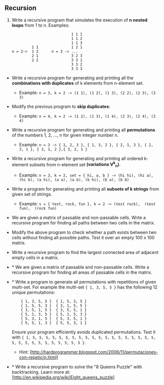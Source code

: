 ## Recursion

1. Write a recursive program that simulates the execution of **n nested loops** from 1 to n. Examples:

    ```
                               1 1 1
                               1 1 2
                               1 1 3
             1 1               1 2 1
    n = 2->  1 2      n = 3 -> ...
             2 1               3 2 3
             2 2               3 3 1
                               3 3 2
                               3 3 3
    ```
* Write a recursive program for generating and printing all the **combinations with duplicates** of k elements from n-element set.
    * Example: `n = 3, k = 2 -> (1 1), (1 2), (1 3), (2 2), (2 3), (3 3)`
* Modify the previous program to **skip duplicates**:
    * Example: `n = 4, k = 2 -> (1 2), (1 3), (1 4), (2 3), (2 4), (3 4)`
* Write a recursive program for generating and printing all **permutations** of the numbers 1, 2, ..., n for given integer number n.
    * Example: `n = 3 -> { 1, 2, 3 }, { 1, 3, 2 }, { 2, 1, 3 }, { 2, 3, 1 }, { 3, 1, 2 },{ 3, 2, 1 }`
* Write a recursive program for generating and printing all ordered k-element subsets from n-element set **(variations V<sup>k</sup><sub>n</sub>)**.
    * Example: `n = 3, k = 2, set = { hi, a, b } -> (hi hi), (hi a), (hi b), (a hi), (a a), (a b), (b hi), (b a), (b b)`
* Write a program for generating and printing all **subsets of k strings** from given set of strings.
    * Example: `s = { test, rock, fun }, k = 2 -> (test rock),  (test fun),  (rock fun)`
* We are given a matrix of passable and non-passable cells. Write a recursive program for finding all paths between two cells in the matrix.
* Modify the above program to check whether a path exists between two cells without finding all possible paths. Test it over an empty 100 x 100 matrix.
* Write a recursive program to find the largest connected area of adjacent empty cells in a matrix.
* \* We are given a matrix of passable and non-passable cells. Write a recursive program for finding all areas of passable cells in the matrix.
* \* Write a program to generate all permutations with repetitions of given multi-set. For example the multi-set `{ 1, 3, 5, 5 }` has the following 12 unique permutations:

    ```
        { 1, 3, 5, 5 }  { 1, 5, 3, 5 }
        { 1, 5, 5, 3 }  { 3, 1, 5, 5 }
        { 3, 5, 1, 5 }  { 3, 5, 5, 1 }
        { 5, 1, 3, 5 }  { 5, 1, 5, 3 }
        { 5, 3, 1, 5 }  { 5, 3, 5, 1 }
        { 5, 5, 1, 3 }  { 5, 5, 3, 1 }
    ```
    Ensure your program efficiently avoids duplicated permutations. Test it with `{ 1, 5, 5, 5, 5, 5, 5, 5, 5, 5, 5, 5, 5, 5, 5, 5, 5, 5, 5, 5, 5, 5, 5, 5, 5, 5, 5, 5, 5, 5, 5 }`.
    * Hint: [http://hardprogrammer.blogspot.com/2006/11/permutaciones-con-repeticin.html]
* \* Write a recursive program to solve the "8 Queens Puzzle" with backtracking. Learn more at: [http://en.wikipedia.org/wiki/Eight_queens_puzzle]
